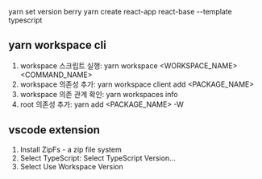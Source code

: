 yarn set version berry
yarn create react-app react-base --template typescript


## yarn workspace cli
1. workspace 스크립트 실행: yarn workspace <WORKSPACE_NAME> <COMMAND_NAME>
2. workspace 의존성 추가: yarn workspace client add <PACKAGE_NAME>
3. workspace 의존 관계 확인: yarn workspaces info
4. root 의존성 추가: yarn add <PACKAGE_NAME> -W

## vscode extension
1. Install ZipFs - a zip file system
2. Select TypeScript: Select TypeScript Version...
3. Select Use Workspace Version